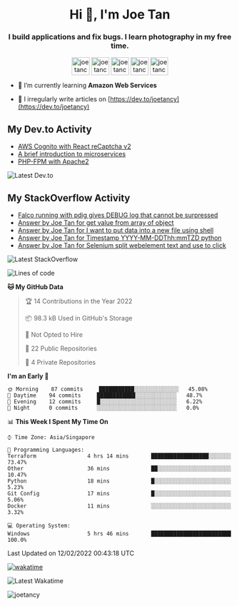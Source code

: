 <h1 align="center">Hi 👋, I'm Joe Tan</h1>
<h3 align="center">I build applications and fix bugs. I learn photography in my free time.</h3>

<p align="center">
<a href="https://dev.to/joetancy" target="blank"><img align="center" src="https://cdn.jsdelivr.net/npm/simple-icons@3.0.1/icons/dev-dot-to.svg" alt="joetancy" height="40" width="40" /></a>
<a href="https://twitter.com/joetancy" target="blank"><img align="center" src="https://cdn.jsdelivr.net/npm/simple-icons@3.0.1/icons/twitter.svg" alt="joetancy" height="40" width="40" /></a>
<a href="https://linkedin.com/in/joetancy" target="blank"><img align="center" src="https://cdn.jsdelivr.net/npm/simple-icons@3.0.1/icons/linkedin.svg" alt="joetancy" height="40" width="40" /></a>
<a href="https://fb.com/joetancy" target="blank"><img align="center" src="https://cdn.jsdelivr.net/npm/simple-icons@3.0.1/icons/facebook.svg" alt="joetancy" height="40" width="40" /></a>
<a href="https://instagram.com/joetancy" target="blank"><img align="center" src="https://cdn.jsdelivr.net/npm/simple-icons@3.0.1/icons/instagram.svg" alt="joetancy" height="40" width="40" /></a>
</p>

- 🌱  I’m currently learning **Amazon Web Services**

- 📝  I irregularly write articles on [https://dev.to/joetancy](https://dev.to/joetancy)

## My Dev.to Activity
<!-- BLOG-POST-LIST:START -->
- [AWS Cognito with React reCaptcha v2](https://dev.to/joetancy/aws-cognito-with-react-recaptcha-v2-3bn2)
- [A brief introduction to microservices](https://dev.to/joetancy/a-brief-introduction-to-microservices-1d5n)
- [PHP-FPM with Apache2](https://dev.to/joetancy/php-fpm-with-apache2-2mk0)
<!-- BLOG-POST-LIST:END -->
![Latest Dev.to](https://github.com/joetancy/joetancy/workflows/Latest%20Dev.to/badge.svg)

## My StackOverflow Activity
<!-- STACKOVERFLOW:START -->
- [Falco running with pdig gives DEBUG log that cannot be surpressed](https://stackoverflow.com/questions/70060707/falco-running-with-pdig-gives-debug-log-that-cannot-be-surpressed)
- [Answer by Joe Tan for get value from array of object](https://stackoverflow.com/questions/63155406/get-value-from-array-of-object/63155483#63155483)
- [Answer by Joe Tan for I want to put data into a new file using shell](https://stackoverflow.com/questions/63154805/i-want-to-put-data-into-a-new-file-using-shell/63154878#63154878)
- [Answer by Joe Tan for Timestamp YYYY-MM-DDThh:mmTZD python](https://stackoverflow.com/questions/63154080/timestamp-yyyy-mm-ddthhmmtzd-python/63154256#63154256)
- [Answer by Joe Tan for Selenium split webelement text and use to click](https://stackoverflow.com/questions/63153999/selenium-split-webelement-text-and-use-to-click/63154083#63154083)
<!-- STACKOVERFLOW:END -->
![Latest StackOverflow](https://github.com/joetancy/joetancy/workflows/Latest%20StackOverflow/badge.svg)

<!--START_SECTION:waka-->
![Lines of code](https://img.shields.io/badge/From%20Hello%20World%20I%27ve%20Written-2%20Million%20lines%20of%20code-blue)

**🐱 My GitHub Data** 

> 🏆 14 Contributions in the Year 2022
 > 
> 📦 98.3 kB Used in GitHub's Storage 
 > 
> 🚫 Not Opted to Hire
 > 
> 📜 22 Public Repositories 
 > 
> 🔑 4 Private Repositories  
 > 
**I'm an Early 🐤** 

```text
🌞 Morning    87 commits     ███████████░░░░░░░░░░░░░░   45.08% 
🌆 Daytime    94 commits     ████████████░░░░░░░░░░░░░   48.7% 
🌃 Evening    12 commits     █░░░░░░░░░░░░░░░░░░░░░░░░   6.22% 
🌙 Night      0 commits      ░░░░░░░░░░░░░░░░░░░░░░░░░   0.0%

```


📊 **This Week I Spent My Time On** 

```text
⌚︎ Time Zone: Asia/Singapore

💬 Programming Languages: 
Terraform                4 hrs 14 mins       ██████████████████░░░░░░░   73.47% 
Other                    36 mins             ██░░░░░░░░░░░░░░░░░░░░░░░   10.47% 
Python                   18 mins             █░░░░░░░░░░░░░░░░░░░░░░░░   5.23% 
Git Config               17 mins             █░░░░░░░░░░░░░░░░░░░░░░░░   5.06% 
Docker                   11 mins             ░░░░░░░░░░░░░░░░░░░░░░░░░   3.32%

💻 Operating System: 
Windows                  5 hrs 46 mins       █████████████████████████   100.0%

```


 Last Updated on 12/02/2022 00:43:18 UTC
<!--END_SECTION:waka-->
[![wakatime](https://wakatime.com/badge/user/e0e3a0f0-6d69-4241-946d-0baaf7b91278.svg)](https://wakatime.com/@e0e3a0f0-6d69-4241-946d-0baaf7b91278)

![Latest Wakatime](https://github.com/joetancy/joetancy/workflows/Latest%20Wakatime/badge.svg)

<p align="left"> <img src="https://komarev.com/ghpvc/?username=joetancy" alt="joetancy" /> </p>


